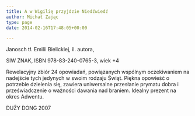 ```yaml
---
title: A w Wigilię przyjdzie Niedźwiedź
author: Michał Zając
type: page
date: 2014-02-16T17:48:05+00:00

---
```

Janosch tł. Emilii Bielickiej, il. autora,
  
SIW ZNAK, ISBN 978-83-240-0765-3, wiek +4

Rewelacyjny zbiór 24 opowiadań, powiązanych wspólnym oczekiwaniem na nadejście tych jedynych w swoim rodzaju Świąt. Piękna opowieść o potrzebie dzielenia się, zawiera uniwersalne przesłanie prymatu dobra i przeświadczenie o ważności dawania nad braniem. Idealny prezent na okres Adwentu.
  
DUŻY DONG 2007